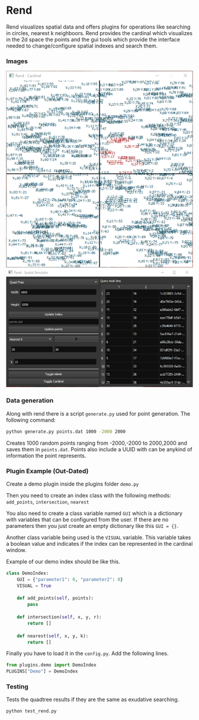 Rend
====

Rend visualizes spatial data and offers plugins for operations like
searching in circles, nearest k neighboors. Rend provides the cardinal which
visualizes in the 2d space the points and the gui tools which provide the interface
needed to change/configure spatial indexes and search them.

### Images
![Cardinal][cardinal]
![Gui controls][rend_main]



### Data generation

Along with rend there is a script `generate.py` used for point generation.
The following command:
```bash
python generate.py points.dat 1000 -2000 2000
```
Creates 1000 random points ranging from -2000,-2000 to 2000,2000 and saves them in `points.dat`.
Points also include a UUID with can be anykind of information the point represents.

### Plugin Example (Out-Dated)

Create a demo plugin inside the plugins folder `demo.py`

Then you need to create an index class with the following
methods: `add_points`, `intersection`, `nearest`

You also need to create a class variable named `GUI` which is
a dictionary with variables that can be configured from the user.
If there are no parameters then you just create an empty dictionary
like this `GUI = {}`.

Another class variable being used is the `VISUAL` variable. This variable
takes a boolean value and indicates if the index can be represented in the
cardinal window.

Example of our demo index should be like this.

```python
class DemoIndex:
    GUI = {"parameter1": 0, "parameter2": 0}
    VISUAL = True

    def add_points(self, points):
        pass

    def intersection(self, x, y, r):
        return []

    def nearest(self, x, y, k):
        return []
````

Finally you have to load it in the `config.py`. Add the following lines.

```python
from plugins.demo import DemoIndex
PLUGINS["Demo"] = DemoIndex
```

### Testing

Tests the quadtree results if they are the same as exudative searching.

```bash
python test_rend.py
```

[rend_main]: https://raw.githubusercontent.com/gph03n1x/Rend/master/images/rend.png "Main gui of rend"
[cardinal]: https://raw.githubusercontent.com/gph03n1x/Rend/master/images/cardinal.png "Cardinal"